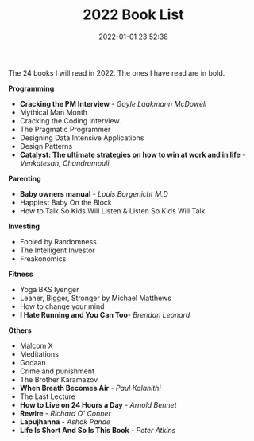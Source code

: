 ﻿---
layout: post
title: "2022 Book List"
date: 2022-01-01 23:52:38
categories: Life
tags: [Life, Learning, Books]
image:
  background: witewall_3.png
---

The 24 books I will read in 2022. The ones I have read are in bold.

**Programming**

- **Cracking the PM Interview** - _Gayle Laakmann McDowell_
- Mythical Man Month
- Cracking the Coding Interview.
- The Pragmatic Programmer
- Designing Data Intensive Applications
- Design Patterns
- **Catalyst: The ultimate strategies on how to win at work and in life** - _Venkatesan, Chandramouli_

**Parenting**

- **Baby owners manual** - _Louis Borgenicht M.D_
- Happiest Baby On the Block
- How to Talk So Kids Will Listen & Listen So Kids Will Talk

**Investing**

- Fooled by Randomness
- The Intelligent Investor
- Freakonomics

**Fitness**

- Yoga BKS Iyenger
- Leaner, Bigger, Stronger by Michael Matthews
- How to change your mind
- **I Hate Running and You Can Too**- _Brendan Leonard_

**Others**

- Malcom X
- Meditations
- Godaan
- Crime and punishment
- The Brother Karamazov
- **When Breath Becomes Air** - _Paul Kalanithi_
- The Last Lecture 
- **How to Live on 24 Hours a Day** - _Arnold Bennet_
- **Rewire** - _Richard O' Conner_
- **Lapujhanna** - _Ashok Pande_
- **Life Is Short And So Is This Book** - _Peter Atkins_
